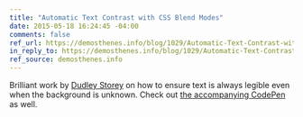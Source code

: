 ```yaml
---
title: "Automatic Text Contrast with CSS Blend Modes"
date: 2015-05-18 16:24:45 -04:00
comments: false
ref_url: https://demosthenes.info/blog/1029/Automatic-Text-Contrast-with-CSS-Blend-Modes
in_reply_to: https://demosthenes.info/blog/1029/Automatic-Text-Contrast-with-CSS-Blend-Modes
ref_source: demosthenes.info
---
```


Brilliant work by [Dudley Storey](https://twitter.com/dudleystorey) on how to ensure text is always legible even when the background is unknown. Check out [the accompanying CodePen](https://codepen.io/dudleystorey/pen/Xbdmjv) as well.